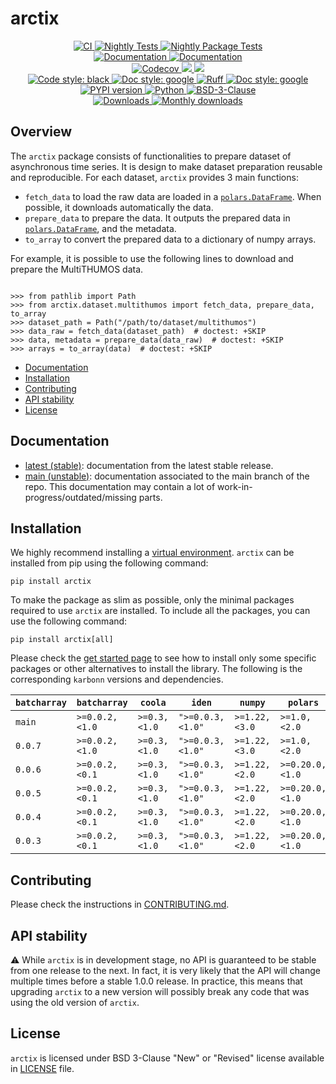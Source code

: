 # arctix

<p align="center">
    <a href="https://github.com/durandtibo/arctix/actions">
        <img alt="CI" src="https://github.com/durandtibo/arctix/workflows/CI/badge.svg">
    </a>
    <a href="https://github.com/durandtibo/arctix/actions">
        <img alt="Nightly Tests" src="https://github.com/durandtibo/arctix/workflows/Nightly%20Tests/badge.svg">
    </a>
    <a href="https://github.com/durandtibo/arctix/actions">
        <img alt="Nightly Package Tests" src="https://github.com/durandtibo/arctix/workflows/Nightly%20Package%20Tests/badge.svg">
    </a>
    <br/>
    <a href="https://durandtibo.github.io/arctix/">
        <img alt="Documentation" src="https://github.com/durandtibo/arctix/workflows/Documentation%20(stable)/badge.svg">
    </a>
    <a href="https://durandtibo.github.io/arctix/">
        <img alt="Documentation" src="https://github.com/durandtibo/arctix/workflows/Documentation%20(unstable)/badge.svg">
    </a>
    <br/>
    <a href="https://codecov.io/gh/durandtibo/arctix">
        <img alt="Codecov" src="https://codecov.io/gh/durandtibo/arctix/branch/main/graph/badge.svg">
    </a>
    <a href="https://codeclimate.com/github/durandtibo/arctix/maintainability">
        <img src="https://api.codeclimate.com/v1/badges/61b8574ea18ecf106dce/maintainability" />
    </a>
    <a href="https://codeclimate.com/github/durandtibo/arctix/test_coverage">
        <img src="https://api.codeclimate.com/v1/badges/61b8574ea18ecf106dce/test_coverage" />
    </a>
    <br/>
    <a href="https://github.com/psf/black">
        <img  alt="Code style: black" src="https://img.shields.io/badge/code%20style-black-000000.svg">
    </a>
    <a href="https://google.github.io/styleguide/pyguide.html#s3.8-comments-and-docstrings">
        <img  alt="Doc style: google" src="https://img.shields.io/badge/%20style-google-3666d6.svg">
    </a>
    <a href="https://github.com/astral-sh/ruff">
        <img src="https://img.shields.io/endpoint?url=https://raw.githubusercontent.com/astral-sh/ruff/main/assets/badge/v2.json" alt="Ruff" style="max-width:100%;">
    </a>
    <a href="https://github.com/guilatrova/tryceratops">
        <img  alt="Doc style: google" src="https://img.shields.io/badge/try%2Fexcept%20style-tryceratops%20%F0%9F%A6%96%E2%9C%A8-black">
    </a>
    <br/>
    <a href="https://pypi.org/project/arctix/">
        <img alt="PYPI version" src="https://img.shields.io/pypi/v/arctix">
    </a>
    <a href="https://pypi.org/project/arctix/">
        <img alt="Python" src="https://img.shields.io/pypi/pyversions/arctix.svg">
    </a>
    <a href="https://opensource.org/licenses/BSD-3-Clause">
        <img alt="BSD-3-Clause" src="https://img.shields.io/pypi/l/arctix">
    </a>
    <br/>
    <a href="https://pepy.tech/project/arctix">
        <img  alt="Downloads" src="https://static.pepy.tech/badge/arctix">
    </a>
    <a href="https://pepy.tech/project/arctix">
        <img  alt="Monthly downloads" src="https://static.pepy.tech/badge/arctix/month">
    </a>
    <br/>
</p>

## Overview

The `arctix` package consists of functionalities to prepare dataset of asynchronous time series.
It is design to make dataset preparation reusable and reproducible.
For each dataset, `arctix` provides 3 main functions:

- `fetch_data` to load the raw data are loaded in
  a [`polars.DataFrame`](https://docs.pola.rs/py-polars/html/reference/dataframe/index.html). When
  possible, it downloads automatically the data.
- `prepare_data` to prepare the data. It outputs the prepared data
  in [`polars.DataFrame`](https://docs.pola.rs/py-polars/html/reference/dataframe/index.html), and
  the metadata.
- `to_array` to convert the prepared data to a dictionary of numpy arrays.

For example, it is possible to use the following lines to download and prepare the MultiTHUMOS data.

```pycon

>>> from pathlib import Path
>>> from arctix.dataset.multithumos import fetch_data, prepare_data, to_array
>>> dataset_path = Path("/path/to/dataset/multithumos")
>>> data_raw = fetch_data(dataset_path)  # doctest: +SKIP
>>> data, metadata = prepare_data(data_raw)  # doctest: +SKIP
>>> arrays = to_array(data)  # doctest: +SKIP

```

- [Documentation](https://durandtibo.github.io/arctix/)
- [Installation](#installation)
- [Contributing](#contributing)
- [API stability](#api-stability)
- [License](#license)

## Documentation

- [latest (stable)](https://durandtibo.github.io/arctix/): documentation from the latest stable
  release.
- [main (unstable)](https://durandtibo.github.io/arctix/main/): documentation associated to the
  main branch of the repo. This documentation may contain a lot of work-in-progress/outdated/missing
  parts.

## Installation

We highly recommend installing
a [virtual environment](https://packaging.python.org/guides/installing-using-pip-and-virtual-environments/).
`arctix` can be installed from pip using the following command:

```shell
pip install arctix
```

To make the package as slim as possible, only the minimal packages required to use `arctix` are
installed.
To include all the packages, you can use the following command:

```shell
pip install arctix[all]
```

Please check the [get started page](https://durandtibo.github.io/arctix/get_started) to see how to
install only some specific packages or other alternatives to install the library.
The following is the corresponding `karbonn` versions and dependencies.

| `batcharray` | `batcharray`   | `coola`      | `iden`           | `numpy`       | `polars`        | `python`      |
|--------------|----------------|--------------|------------------|---------------|-----------------|---------------|
| `main`       | `>=0.0.2,<1.0` | `>=0.3,<1.0` | `">=0.0.3,<1.0"` | `>=1.22,<3.0` | `>=1.0,<2.0`    | `>=3.9,<3.13` |
| `0.0.7`      | `>=0.0.2,<1.0` | `>=0.3,<1.0` | `">=0.0.3,<1.0"` | `>=1.22,<3.0` | `>=1.0,<2.0`    | `>=3.9,<3.13` |
| `0.0.6`      | `>=0.0.2,<0.1` | `>=0.3,<1.0` | `">=0.0.3,<1.0"` | `>=1.22,<2.0` | `>=0.20.0,<1.0` | `>=3.9,<3.13` |
| `0.0.5`      | `>=0.0.2,<0.1` | `>=0.3,<1.0` | `">=0.0.3,<1.0"` | `>=1.22,<2.0` | `>=0.20.0,<1.0` | `>=3.9,<3.13` |
| `0.0.4`      | `>=0.0.2,<0.1` | `>=0.3,<1.0` | `">=0.0.3,<1.0"` | `>=1.22,<2.0` | `>=0.20.0,<1.0` | `>=3.9,<3.13` |
| `0.0.3`      | `>=0.0.2,<0.1` | `>=0.3,<1.0` | `">=0.0.3,<1.0"` | `>=1.22,<2.0` | `>=0.20.0,<1.0` | `>=3.9,<3.13` |

## Contributing

Please check the instructions in [CONTRIBUTING.md](.github/CONTRIBUTING.md).

## API stability

:warning: While `arctix` is in development stage, no API is guaranteed to be stable from one
release to the next.
In fact, it is very likely that the API will change multiple times before a stable 1.0.0 release.
In practice, this means that upgrading `arctix` to a new version will possibly break any code that
was using the old version of `arctix`.

## License

`arctix` is licensed under BSD 3-Clause "New" or "Revised" license available in [LICENSE](LICENSE)
file.
